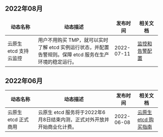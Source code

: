 ## 2022年08月


<table>
<thead>
  <tr>
<tr><th style="width:20%">动态名称</th>	<th style="width:50%">动态描述</th> 
<th style="width:15%">发布时间</th>	<th style="width:15%">相关文档</th> </tr>
  </tr>
</thead>
<tbody>
  <tr>
    <td>云原生 etcd 支持云监控</td>
    <td>用户不用购买 TMP，就可以实时了解 etcd 实例运行状态，并配置告警规则。保障 etcd 服务在生产环境的稳定运行。</td>
    <td>2022-07-11</td>
    <td><a href="https://cloud.tencent.com/document/product/457/58179">监控和告警配置</a></td>
  </tr>
</tbody>
</table>

## 2022年06月


<table>
<thead>
  <tr>
<tr><th style="width:20%">动态名称</th>	<th style="width:50%">动态描述</th> 
<th style="width:15%">发布时间</th>	<th style="width:15%">相关文档</th> </tr>
  </tr>
</thead>
<tbody>
	<tr>
    <td>云原生 etcd 正式商用 </td>
    <td>云原生 etcd 服务将于2022年6月8日结束内测，正式对外开放并开始商业化计费。</td>
    <td>2022-06-08</td>
    <td><a href="https://cloud.tencent.com/document/product/457/73706">云原生 etcd 购买指南</a></td>
  </tr>
</tbody>
</table>
